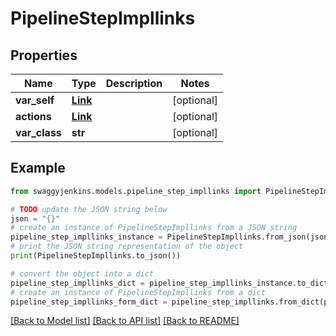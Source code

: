 # PipelineStepImpllinks


## Properties

Name | Type | Description | Notes
------------ | ------------- | ------------- | -------------
**var_self** | [**Link**](Link.md) |  | [optional] 
**actions** | [**Link**](Link.md) |  | [optional] 
**var_class** | **str** |  | [optional] 

## Example

```python
from swaggyjenkins.models.pipeline_step_impllinks import PipelineStepImpllinks

# TODO update the JSON string below
json = "{}"
# create an instance of PipelineStepImpllinks from a JSON string
pipeline_step_impllinks_instance = PipelineStepImpllinks.from_json(json)
# print the JSON string representation of the object
print(PipelineStepImpllinks.to_json())

# convert the object into a dict
pipeline_step_impllinks_dict = pipeline_step_impllinks_instance.to_dict()
# create an instance of PipelineStepImpllinks from a dict
pipeline_step_impllinks_form_dict = pipeline_step_impllinks.from_dict(pipeline_step_impllinks_dict)
```
[[Back to Model list]](../README.md#documentation-for-models) [[Back to API list]](../README.md#documentation-for-api-endpoints) [[Back to README]](../README.md)



